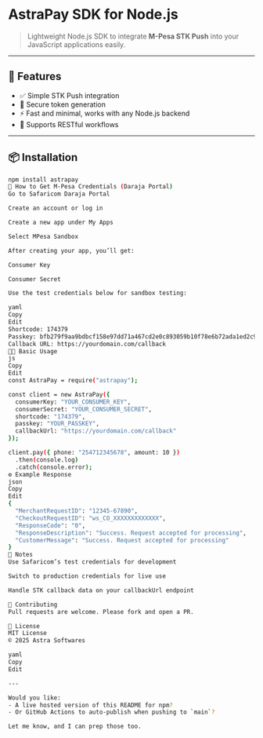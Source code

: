 # AstraPay SDK for Node.js

> Lightweight Node.js SDK to integrate **M-Pesa STK Push** into your JavaScript applications easily.

---

## 🚀 Features

- ✅ Simple STK Push integration
- 🔐 Secure token generation
- ⚡ Fast and minimal, works with any Node.js backend
- 🧱 Supports RESTful workflows

---

## 📦 Installation

```bash
npm install astrapay
🧾 How to Get M-Pesa Credentials (Daraja Portal)
Go to Safaricom Daraja Portal

Create an account or log in

Create a new app under My Apps

Select MPesa Sandbox

After creating your app, you’ll get:

Consumer Key

Consumer Secret

Use the test credentials below for sandbox testing:

yaml
Copy
Edit
Shortcode: 174379
Passkey: bfb279f9aa9bdbcf158e97dd71a467cd2e0c893059b10f78e6b72ada1ed2c919
Callback URL: https://yourdomain.com/callback
🧑‍💻 Basic Usage
js
Copy
Edit
const AstraPay = require("astrapay");

const client = new AstraPay({
  consumerKey: "YOUR_CONSUMER_KEY",
  consumerSecret: "YOUR_CONSUMER_SECRET",
  shortcode: "174379",
  passkey: "YOUR_PASSKEY",
  callbackUrl: "https://yourdomain.com/callback"
});

client.pay({ phone: "254712345678", amount: 10 })
  .then(console.log)
  .catch(console.error);
⚙️ Example Response
json
Copy
Edit
{
  "MerchantRequestID": "12345-67890",
  "CheckoutRequestID": "ws_CO_XXXXXXXXXXXXX",
  "ResponseCode": "0",
  "ResponseDescription": "Success. Request accepted for processing",
  "CustomerMessage": "Success. Request accepted for processing"
}
📘 Notes
Use Safaricom’s test credentials for development

Switch to production credentials for live use

Handle STK callback data on your callbackUrl endpoint

🤝 Contributing
Pull requests are welcome. Please fork and open a PR.

📄 License
MIT License
© 2025 Astra Softwares

yaml
Copy
Edit

---

Would you like:
- A live hosted version of this README for npm?
- Or GitHub Actions to auto-publish when pushing to `main`?

Let me know, and I can prep those too.
